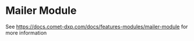 # Mailer Module

See https://docs.comet-dxp.com/docs/features-modules/mailer-module for more information
